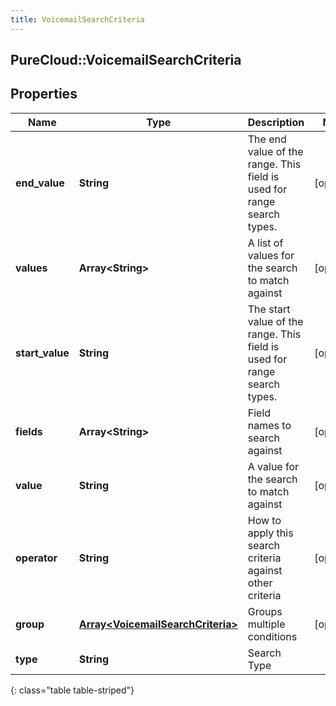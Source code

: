 ```yaml
---
title: VoicemailSearchCriteria
---
```

## PureCloud::VoicemailSearchCriteria

## Properties

|Name | Type | Description | Notes|
|------------ | ------------- | ------------- | -------------|
| **end_value** | **String** | The end value of the range. This field is used for range search types. | [optional] |
| **values** | **Array&lt;String&gt;** | A list of values for the search to match against | [optional] |
| **start_value** | **String** | The start value of the range. This field is used for range search types. | [optional] |
| **fields** | **Array&lt;String&gt;** | Field names to search against | [optional] |
| **value** | **String** | A value for the search to match against | [optional] |
| **operator** | **String** | How to apply this search criteria against other criteria | [optional] |
| **group** | [**Array&lt;VoicemailSearchCriteria&gt;**](VoicemailSearchCriteria.html) | Groups multiple conditions | [optional] |
| **type** | **String** | Search Type | |
{: class="table table-striped"}



